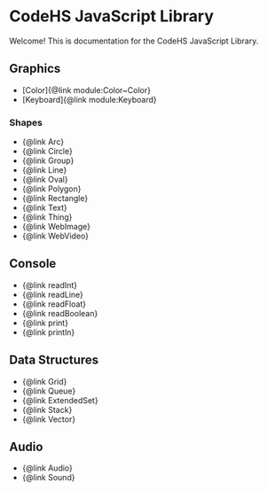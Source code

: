 # CodeHS JavaScript Library

Welcome! This is documentation for the CodeHS JavaScript Library.

## Graphics

-   [Color]{@link module:Color~Color}
-   [Keyboard]{@link module:Keyboard}

### Shapes

-   {@link Arc}
-   {@link Circle}
-   {@link Group}
-   {@link Line}
-   {@link Oval}
-   {@link Polygon}
-   {@link Rectangle}
-   {@link Text}
-   {@link Thing}
-   {@link WebImage}
-   {@link WebVideo}

## Console

-   {@link readInt}
-   {@link readLine}
-   {@link readFloat}
-   {@link readBoolean}
-   {@link print}
-   {@link println}

## Data Structures

-   {@link Grid}
-   {@link Queue}
-   {@link ExtendedSet}
-   {@link Stack}
-   {@link Vector}

## Audio

-   {@link Audio}
-   {@link Sound}
